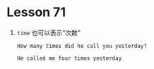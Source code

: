 # Lesson 71

1. `time` 也可以表示“次数”

   ```
   How many times did he call you yesterday?

   He called me four times yesterday
   ```
